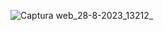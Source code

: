 ![Captura web_28-8-2023_13212_](https://github.com/dunca2022/restaurante/assets/106892134/77654df5-2c5a-4fc1-8c99-5a1cd0a352f0)








